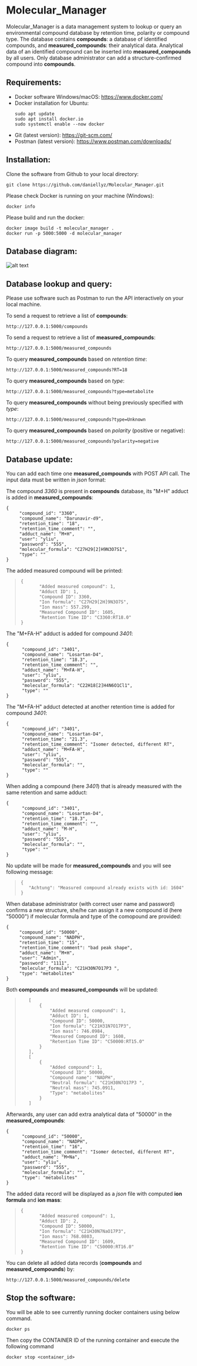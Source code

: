# Molecular_Manager

Molecular_Manager is a data management system to lookup or query an environmental compound database by retention time, polarity or compound type. The database contains **compounds**: a database of identified compounds, and **measured_compounds**: their analytical data. Analytical data of an identified compound can be inserted into **measured_compounds** by all users. Only database administrator can add a structure-confirmed compound into **compounds**.

## Requirements:

* Docker software Windows/macOS: https://www.docker.com/
* Docker installation for Ubuntu:
  ```
  sudo apt update
  sudo apt install docker.io
  sudo systemctl enable --now docker
  ```
* Git (latest version): https://git-scm.com/
* Postman (latest version): https://www.postman.com/downloads/
  
## Installation:

Clone the software from Github to your local directory:
```
git clone https://github.com/daniellyz/Molecular_Manager.git
```

Please check Docker is running on your machine (Windows):
```
docker info
```

Please build and run the docker:
```
docker image build -t molecular_manager .
docker run -p 5000:5000 -d molecular_manager
```

## Database diagram:

![alt text](https://github.com/daniellyz/MergeION2/blob/master/inst/diagram.png "Diagram")

## Database lookup and query:

Please use software such as Postman to run the API interactively on your local machine.

To send a request to retrieve a list of **compounds**:
```
http://127.0.0.1:5000/compounds
```
To send a request to retrieve a list of **measured_compounds**:
```
http://127.0.0.1:5000/measured_compounds
```
To query **measured_compounds** based on *retention time*:
```
http://127.0.0.1:5000/measured_compounds?RT=18
```
To query **measured_compounds** based on *type*:
```
http://127.0.0.1:5000/measured_compounds?type=metabolite
```
To query **measured_compounds** without being previously specified with *type*:
```
http://127.0.0.1:5000/measured_compounds?type=Unknown
```
To query **measured_compounds** based on *polarity* (positive or negative):
```
http://127.0.0.1:5000/measured_compounds?polarity=negative
```

## Database update:

You can add each time one **measured_compounds** with POST API call. The input data must be written in *json* format: 

The compound *3360* is present in **compounds** database, its "M+H" adduct is added in **measured_compounds**: 
```
{
     "compound_id": "3360",
     "compound_name": "Darunavir-d9",
     "retention_time": "18",
     "retention_time_comment": "",
     "adduct_name": "M+H",
     "user": "yliu",
     "password": "555",
     "molecular_formula": "C27H29[2]H9N3O7S1",
     "type": ""
}
```
The added measured compound will be printed:
>
>```
>{
>        "Added measured compound": 1,
>        "Adduct ID": 1,
>        "Compound ID": 3360,
>        "Ion formula": "C27H29[2H]9N3O7S",
>        "Ion mass": 557.299,
>        "Measured Compound ID": 1605,
>        "Retention Time ID": "C3360:RT18.0"
>}
>```
>

The "M+FA-H" adduct is added for compound *3401*: 

```
{
      "compound_id": "3401",
      "compound_name": "Losartan-D4",
      "retention_time": "18.3",
      "retention_time_comment": "",
      "adduct_name": "M+FA-H",
      "user": "yliu",
      "password": "555",
      "molecular_formula": "C22H18[2]H4N6O1Cl1",
      "type": ""
}
```

The "M+FA-H" adduct detected at another retention time is added for compound *3401*: 

```
{
      "compound_id": "3401",
      "compound_name": "Losartan-D4",
      "retention_time": "21.3",
      "retention_time_comment": "Isomer detected, different RT",
      "adduct_name": "M+FA-H",
      "user": "yliu",
      "password": "555",
      "molecular_formula": "",
      "type": ""
}
```
When adding a compound (here *3401*) that is already measured with the same retention and same adduct:
```
{
      "compound_id": "3401",
      "compound_name": "Losartan-D4",
      "retention_time": "18.3",
      "retention_time_comment": "",
      "adduct_name": "M-H",
      "user": "yliu",
      "password": "555",
      "molecular_formula": "",
      "type": ""
}
```
No update will be made for **measured_compounds** and you will see following message:
>
>```
>{
>    "Achtung": "Measured compound already exists with id: 1604"
>}
>```
>
When database administrator (with correct user name and password) confirms a new structure, she/he can assign it a new compound id (here "50000") if molecular formula and type of the comopound are provided:
```
{
     "compound_id": "50000",
     "compound_name": "NADPH",
     "retention_time": "15",
     "retention_time_comment": "bad peak shape",
     "adduct_name": "M+H",
     "user": "Admin",
     "password": "1111",
     "molecular_formula": "C21H30N7O17P3 ",
     "type": "metabolites"
}
```
Both **compounds** and **measured_compounds** will be updated:

>
> ```
>    [
>        {
>            "Added measured compound": 1,
>            "Adduct ID": 1,
>            "Compound ID": 50000,
>            "Ion formula": "C21H31N7O17P3",
>            "Ion mass": 746.0984,
>            "Measured Compound ID": 1608,
>            "Retention Time ID": "C50000:RT15.0"
>        }
>    ],
>    [
>        {
>            "Added compound": 1,
>            "Compound ID": 50000,
>            "Compound name": "NADPH",
>            "Neutral formula": "C21H30N7O17P3 ",
>            "Neutral mass": 745.0911,
>            "Type": "metabolites"
>        }
>    ]
>```

Afterwards, any user can add extra analytical data of "50000" in the **measured_compounds**:
```
{
      "compound_id": "50000",
      "compound_name": "NADPH",
      "retention_time": "16",
      "retention_time_comment": "Isomer detected, different RT",
      "adduct_name": "M+Na",
      "user": "yliu",
      "password": "555",
      "molecular_formula": "",
      "type": "metabolites"
}
```

The added data record will be displayed as a *json* file with computed **ion formula** and **ion mass**:

>```
>{
>        "Added measured compound": 1,
>        "Adduct ID": 2,
>        "Compound ID": 50000,
>        "Ion formula": "C21H30N7NaO17P3",
>        "Ion mass": 768.0803,
>        "Measured Compound ID": 1609,
>        "Retention Time ID": "C50000:RT16.0"
>}
>```

You can delete all added data records (**compounds** and **measured_compounds**) by:
```
http://127.0.0.1:5000/measured_compounds/delete
```

## Stop the software:

You will be able to see currently running docker containers using below command.

```
docker ps
```

Then copy the CONTAINER ID of the running container and execute the following command

```
docker stop <container_id>
```

